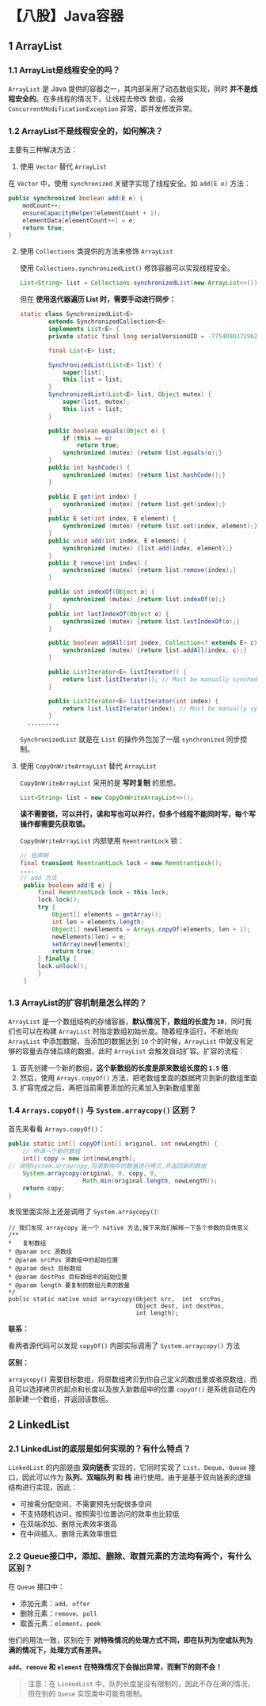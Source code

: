# 【八股】Java容器

## 1 ArrayList

### 1.1 ArrayList是线程安全的吗？

`ArrayList` 是 Java 提供的容器之一，其内部采用了动态数组实现，同时 **并不是线程安全的**。在多线程的情况下，让线程去修改 数组，会报 `ConcurrentModificationException` 异常，即并发修改异常。

### 1.2 ArrayList不是线程安全的，如何解决？

主要有三种解决方法：

1. 使用 `Vector` 替代 `ArrayList` 

在 `Vector` 中，使用 `synchronized` 关键字实现了线程安全。如 `add(E e)` 方法：

```java
public synchronized boolean add(E e) {
	modCount++;
	ensureCapacityHelper(elementCount + 1);
	elementData[elementCount++] = e;
	return true;
}
```

2. 使用 `Collections` 类提供的方法来修饰 `ArrayList` 

   使用 `Collections.synchronizedList()` 修饰容器可以实现线程安全。

   ```java
   List<String> list = Collections.synchronizedList(new ArrayList<>());
   ```

   但在 **使用迭代器遍历 List 时，需要手动进行同步：**

   ```java
   static class SynchronizedList<E>
           extends SynchronizedCollection<E>
           implements List<E> {
           private static final long serialVersionUID = -7754090372962971524L;
   
           final List<E> list;
   
           SynchronizedList(List<E> list) {
               super(list);
               this.list = list;
           }
           SynchronizedList(List<E> list, Object mutex) {
               super(list, mutex);
               this.list = list;
           }
   
           public boolean equals(Object o) {
               if (this == o)
                   return true;
               synchronized (mutex) {return list.equals(o);}
           }
           public int hashCode() {
               synchronized (mutex) {return list.hashCode();}
           }
   
           public E get(int index) {
               synchronized (mutex) {return list.get(index);}
           }
           public E set(int index, E element) {
               synchronized (mutex) {return list.set(index, element);}
           }
           public void add(int index, E element) {
               synchronized (mutex) {list.add(index, element);}
           }
           public E remove(int index) {
               synchronized (mutex) {return list.remove(index);}
           }
   
           public int indexOf(Object o) {
               synchronized (mutex) {return list.indexOf(o);}
           }
           public int lastIndexOf(Object o) {
               synchronized (mutex) {return list.lastIndexOf(o);}
           }
   
           public boolean addAll(int index, Collection<? extends E> c) {
               synchronized (mutex) {return list.addAll(index, c);}
           }
   
           public ListIterator<E> listIterator() {
               return list.listIterator(); // Must be manually synched by user
           }
   
           public ListIterator<E> listIterator(int index) {
               return list.listIterator(index); // Must be manually synched by user
           }
     .........
   ```

   `SynchronizedList` 就是在 `List` 的操作外包加了一层 `synchronized` 同步控制。

3. 使用 `CopyOnWriteArrayList` 替代 `ArrayList`

   `CopyOnWriteArrayList` 采用的是 **写时复制** 的思想。

   ```java
   List<String> list = new CopyOnWriteArrayList<>();
   ```

   **读不需要锁，可以并行，读和写也可以并行，但多个线程不能同时写，每个写操作都需要先获取锁。** 

   `CopyOnWriteArrayList` 内部使用 `ReentrantLock` 锁：

   ```java
   // 锁声明	
   final transient ReentrantLock lock = new ReentrantLock();
   .....
   // add 方法
   	public boolean add(E e) {
   		final ReentrantLock lock = this.lock;
   		lock.lock();
   		try {
   			Object[] elements = getArray();
   			int len = elements.length;
   			Object[] newElements = Arrays.copyOf(elements, len + 1);
   			newElements[len] = e;
   			setArray(newElements);
   			return true;
   		} finally {
   		lock.unlock();
   		}
   	}
   ```

### 1.3 ArrayList的扩容机制是怎么样的？

`ArrayList` 是一个数组结构的存储容器，**默认情况下，数组的长度为 `10`**，同时我们也可以在构建 `ArrayList` 时指定数组初始长度。随着程序运行，不断地向 `ArrayList` 中添加数据，当添加的数据达到 `10` 个的时候，`ArrayList` 中就没有足够的容量去存储后续的数据，此时 `ArrayList` 会触发自动扩容。扩容的流程：

1. 首先创建一个新的数组，**这个新数组的长度是原来数组长度的 `1.5` 倍**
2. 然后，使用 `Arrays.copyOf()` 方法，把老数组里面的数据拷贝到新的数组里面
3. 扩容完成之后，再把当前需要添加的元素加入到新数组里面

### 1.4 `Arrays.copyOf()` 与 `System.arraycopy()` 区别？

首先来看看 `Arrays.copyOf()`：

```java
public static int[] copyOf(int[] original, int newLength) {
	// 申请一个新的数组
    int[] copy = new int[newLength];
// 调用System.arraycopy,将源数组中的数据进行拷贝,并返回新的数组
    System.arraycopy(original, 0, copy, 0,
                     Math.min(original.length, newLength));
    return copy;
}
```

发现里面实际上还是调用了 `System.arraycopy()`:

    // 我们发现 arraycopy 是一个 native 方法,接下来我们解释一下各个参数的具体意义
    /**
    *   复制数组
    * @param src 源数组
    * @param srcPos 源数组中的起始位置
    * @param dest 目标数组
    * @param destPos 目标数组中的起始位置
    * @param length 要复制的数组元素的数量
    */
    public static native void arraycopy(Object src,  int  srcPos,
                                        Object dest, int destPos,
                                        int length);

**联系：**

看两者源代码可以发现 `copyOf()` 内部实际调用了 `System.arraycopy()` 方法

**区别：**

`arraycopy()` 需要目标数组，将原数组拷贝到你自己定义的数组里或者原数组，而且可以选择拷贝的起点和长度以及放入新数组中的位置 `copyOf()` 是系统自动在内部新建一个数组，并返回该数组。

## 2 LinkedList

### 2.1 LinkedList的底层是如何实现的？有什么特点？

`LinkedList` 的内部是由 **双向链表** 实现的，它同时实现了 `List`、`Deque`、`Queue` 接口，因此可以作为 **队列、双端队列 和 栈** 进行使用。由于是基于双向链表的逻辑结构进行实现，因此：

- 可按需分配空间，不需要预先分配很多空间
- 不支持随机访问，按照索引位置访问的效率也比较低
- 在双端添加、删除元素效率很高
- 在中间插入、删除元素效率很低

### 2.2 Queue接口中，添加、删除、取首元素的方法均有两个，有什么区别？

在 `Queue` 接口中：

- 添加元素：`add`、`offer`
- 删除元素：`remove`、`poll`
- 取首元素：`element`、`peek`

他们的用法一致，区别在于 **对特殊情况的处理方式不同，即在队列为空或队列为满的情况下，处理方式有差异。**

**`add`、`remove` 和 `element` 在特殊情况下会抛出异常，而剩下的则不会！**

> 注意：在 `LinkedList` 中，队列长度是没有限制的，因此不存在满的情况，但在别的 `Queue` 实现类中可能有限制。













